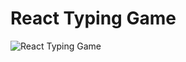 # React Typing Game

![React Typing Game](https://i.postimg.cc/yYkybPhV/screenshot.png "React Typing Game")